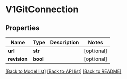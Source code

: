 # V1GitConnection

## Properties
Name | Type | Description | Notes
------------ | ------------- | ------------- | -------------
**url** | **str** |  | [optional] 
**revision** | **bool** |  | [optional] 

[[Back to Model list]](../README.md#documentation-for-models) [[Back to API list]](../README.md#documentation-for-api-endpoints) [[Back to README]](../README.md)


